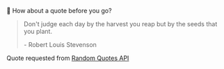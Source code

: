 📣 How about a quote before you go?

> Don't judge each day by the harvest you reap but by the seeds that you plant.
>
> <p>- Robert Louis Stevenson</p>

Quote requested from [Random Quotes API](https://github.com/lukePeavey/quotable)
